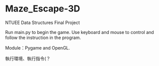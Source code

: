 # Maze_Escape-3D
NTUEE Data Structures Final Project

Run main.py to begin the game. 
Use keyboard and mouse to control and follow the instruction in the program.

Module：Pygame and OpenGL.


執行環境、執行指令(？
